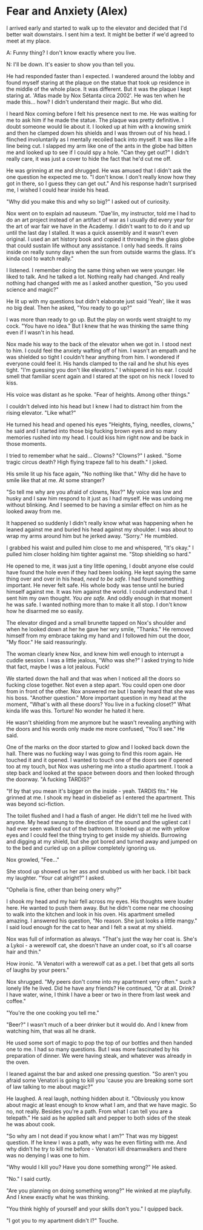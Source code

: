 #  Fear and Anxiety (Alex)

I arrived early and started to walk up to the elevator and decided that I'd
better wait downstairs. I sent him a text. It might be better if we'd agreed to
meet at my place.

A: Funny thing? I don't know exactly where you live.

N: I'll be down. It's easier to show you than tell you.

He had responded faster than I expected. I wandered around the lobby and found
myself staring at the plaque on the statue that took up residence in the middle
of the whole place. It was different. But it was the plaque I kept staring at.
'Atlas made by Nox Sétanta circa 2002'. He was ten when he made this… how? I
didn't understand their magic. But who did.

I heard Nox coming before I felt his presence next to me. He was waiting for me
to ask him if he made the statue. The plaque was pretty definitive. I doubt
someone would lie about it. I looked up at him with a knowing smirk and then he
clamped down his shields and I was thrown out of his head. I flinched
involuntarily as I mentally recoiled back into myself. It was like a life line
being cut. I slapped my arm like one of the ants in the globe had bitten me and
looked up to see if I could spy a hole. "Can they get out?" I didn't really
care, it was just a cover to hide the fact that he'd cut me off.

He was grinning at me and shrugged. He was amused that I didn't ask the one
question he expected me to. "I don't know. I don't really know how they got in
there, so I guess they can get out." And his response hadn't surprised me, I
wished I could hear inside his head.

"Why did you make this and why so big?" I asked out of curiosity.

Nox went on to explain ad nauseum. "Dae'lin, my instructor, told me I had to do
an art project instead of an artifact of war as I usually did every year for the
art of war fair we have in the Academy. I didn't want to to do it and up until
the last day I stalled. It was a quick assembly and it wasn't even original. I
used an art history book and copied it throwing in the glass globe that could
sustain life without any assistance. I only had seeds. It rains inside on really
sunny days when the sun from outside warms the glass. It's kinda cool to watch
really."

I listened. I remember doing the same thing when we were younger. He liked to
talk. And he talked a lot. Nothing really had changed. And really nothing had
changed with me as I asked another question, "So you used science and magic?"

He lit up with my questions but didn't elaborate just said 'Yeah', like it was
no big deal. Then he asked, "You ready to go up?"

I was more than ready to go up. But the play on words went straight to my cock.
"You have no idea." But I knew that he was thinking the same thing even if I
wasn't in his head.

Nox made his way to the back of the elevator when we got in. I stood next to
him. I could feel the anxiety wafting off of him. I wasn't an empath and he was
shielded so tight I couldn't hear anything from him. I wondered if everyone
could feel it. His hands clamped to the rail and he shut his eyes tight. "I'm
guessing you don't like elevators." I whispered in his ear. I could smell that
familiar scent again and I stared at the spot on his neck I loved to kiss.

His voice was distant as he spoke. "Fear of heights. Among other things."

I couldn't delved into his head but I knew I had to distract him from the rising
elevator. "Like what?"

He turned his head and opened his eyes "Heights, flying, needles, clowns," he
said and I started into those big fucking brown eyes and so many memories rushed
into my head. I could kiss him right now and be back in those moments.

I tried to remember what he said… Clowns? "Clowns?" I asked. "Some tragic circus
death? High flying trapeze fall to his death." I joked.

His smile lit up his face again, "No nothing like that." Why did he have to
smile like that at me. At some stranger?

"So tell me why are you afraid of clowns, Nox?" My voice was low and husky and I
saw him respond to it just as I had myself. He was undoing me without blinking.
And I seemed to be having a similar effect on him as he looked away from me.

It happened so suddenly I didn't really know what was happening when he leaned
against me and buried his head against my shoulder. I was about to wrap my arms
around him but he jerked away. "Sorry." He mumbled.

I grabbed his waist and pulled him close to me and whispered, "It's okay." I
pulled him closer holding him tighter against me. "Stop shielding so hard."

He opened to me, it was just a tiny little opening, I doubt anyone else could
have found the hole even if they had been looking. He kept saying the same thing
over and over in his head, *need to be safe*. I had found something important.
He never felt safe. His whole body was tense until he buried himself against me.
It was him against the world. I could understand that. I sent him my own
thought. *You are safe.* And oddly enough in that moment he was safe. I wanted
nothing more than to make it all stop. I don't know how he disarmed me so
easily.

The elevator dinged and a small brunette tapped on Nox's shoulder and when he
looked down at her he gave her wry smile, "Thanks." He removed himself from my
embrace taking my hand and I followed him out the door, "My floor." He said
reassuringly.

The woman clearly knew Nox, and knew him well enough to interrupt a cuddle
session. I was a little jealous, "Who was she?" I asked trying to hide that
fact, maybe I was a lot jealous. Fuck!

We started down the hall and that was when I noticed all the doors so fucking
close together. Not even a step apart. You could open one door from in front of
the other. Nox answered me but I barely heard that she was his boss. "Another
question." More important question in my head at the moment, "What's with all
these doors? You live in a fucking closet?" What kinda life was this. Torture!
No wonder he hated it here.

He wasn't shielding from me anymore but he wasn't revealing anything with the
doors and his words only made me more confused, "You'll see." He said.

One of the marks on the door started to glow and I looked back down the hall.
There was no fucking way I was going to find this room again. He touched it and
it opened. I wanted to touch one of the doors see if opened too at my touch, but
Nox was ushering me into a studio apartment. I took a step back and looked at
the space between doors and then looked through the doorway. "A fucking TARDIS?"

"If by that you mean it's bigger on the inside - yeah. TARDIS fits." He grinned
at me. I shook my head in disbelief as I entered the apartment. This was beyond
sci-fiction.

The toilet flushed and I had a flash of anger. He didn't tell me he lived with
anyone. My head swung to the direction of the sound and the ugliest cat I had
ever seen walked out of the bathroom. It looked up at me with yellow eyes and I
could feel the thing trying to get inside my shields. Burrowing and digging at
my shield, but she got bored and turned away and jumped on to the bed and curled
up on a pillow completely ignoring us.

Nox growled, "Fee..."

She stood up showed us her ass and snubbed us with her back. I bit back my
laughter. "Your cat alright?" I asked.

"Ophelia is fine, other than being onery why?"

I shook my head and my hair fell across my eyes. His thoughts were louder here.
He wanted to push them away. But he didn't come near me choosing to walk into
the kitchen and look in his oven. His apartment smelled amazing. I answered his
question, "No reason. She just looks a little mangy." I said loud enough for the
cat to hear and I felt a swat at my shield.

Nox was full of information as always. "That's just the way her coat is. She's a
Lykoi - a werewolf cat, she doesn't have an under coat, so it's all coarse hair
and thin."

How ironic. "A Venatori with a werewolf cat as a pet. I bet that gets all sorts
of laughs by your peers."

Nox shrugged. "My peers don't come into my apartment very often." such a lonely
life he lived. Did he have any friends? He continued, "Or at all. Drink? I have
water, wine, I think I have a beer or two in there from last week and coffee."  
  
"You're the one cooking you tell me."  
  
"Beer?" I wasn't much of a beer drinker but it would do. And I knew from
watching him, that was all he drank.  
  
He used some sort of magic to pop the top of our bottles and then handed one to
me. I had so many questions. But I was more fascinated by his preparation of
dinner. We were having steak, and whatever was already in the oven.  
  
I leaned against the bar and asked one pressing question. "So aren't you afraid
some Venatori is going to kill you 'cause you are breaking some sort of law
talking to me about magic?"  
  
He laughed. A real laugh, nothing hidden about it. "Obviously you know about
magic at least enough to know what I am, and that we have magic. So no, not
really. Besides you're a path. From what I can tell you are a telepath." He said
as he applied salt and pepper to both sides of the steak he was about cook.

"So why am I not dead if you know what I am?" That was my biggest question. If
he knew I was a path, why was he even flirting with me. And why didn't he try to
kill me before - Venatori kill dreamwalkers and there was no denying I was one
to him.  
  
"Why would I kill you? Have you done something wrong?" He asked.  
  
"No." I said curtly.  
  
"Are you planning on doing something wrong?" He winked at me playfully. And I
knew exactly what he was thinking.  
  
"You think highly of yourself and your skills don't you." I quipped back.  
  
"I got you to my apartment didn't I?" Touche.


